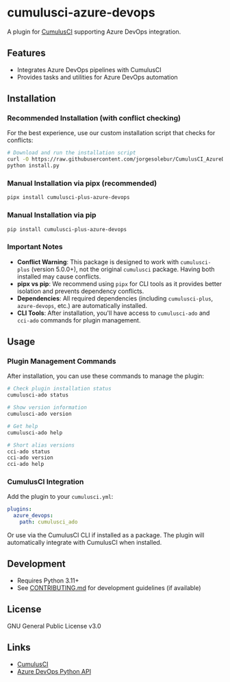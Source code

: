 # cumulusci-azure-devops

A plugin for [CumulusCI](https://github.com/SFDO-Tooling/CumulusCI) supporting Azure DevOps integration.

## Features

- Integrates Azure DevOps pipelines with CumulusCI
- Provides tasks and utilities for Azure DevOps automation

## Installation

### Recommended Installation (with conflict checking)

For the best experience, use our custom installation script that checks for conflicts:

```bash
# Download and run the installation script
curl -O https://raw.githubusercontent.com/jorgesolebur/CumulusCI_AzureDevOps/main/install.py
python install.py
```

### Manual Installation via pipx (recommended)

```bash
pipx install cumulusci-plus-azure-devops
```

### Manual Installation via pip

```bash
pip install cumulusci-plus-azure-devops
```

### Important Notes

- **Conflict Warning**: This package is designed to work with `cumulusci-plus` (version 5.0.0+), not the original `cumulusci` package. Having both installed may cause conflicts.
- **pipx vs pip**: We recommend using `pipx` for CLI tools as it provides better isolation and prevents dependency conflicts.
- **Dependencies**: All required dependencies (including `cumulusci-plus`, `azure-devops`, etc.) are automatically installed.
- **CLI Tools**: After installation, you'll have access to `cumulusci-ado` and `cci-ado` commands for plugin management.

## Usage

### Plugin Management Commands

After installation, you can use these commands to manage the plugin:

```bash
# Check plugin installation status
cumulusci-ado status

# Show version information
cumulusci-ado version

# Get help
cumulusci-ado help

# Short alias versions
cci-ado status
cci-ado version
cci-ado help
```

### CumulusCI Integration

Add the plugin to your `cumulusci.yml`:

```yaml
plugins:
  azure_devops:
    path: cumulusci_ado
```

Or use via the CumulusCI CLI if installed as a package. The plugin will automatically integrate with CumulusCI when installed.

## Development

- Requires Python 3.11+
- See [CONTRIBUTING.md](CONTRIBUTING.md) for development guidelines (if available)

## License

GNU General Public License v3.0

## Links

- [CumulusCI](https://github.com/SFDO-Tooling/CumulusCI)
- [Azure DevOps Python API](https://github.com/microsoft/azure-devops-python-api)
